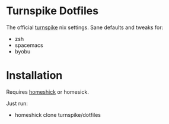 # Turnspike Dotfiles

The official [turnspike](https://turnspike.com) nix settings. Sane defaults and tweaks for:

  * zsh
  * spacemacs
  * byobu

# Installation

Requires [homeshick](https://github.com/andsens/homeshick) or homesick.

Just run:
  * homeshick clone turnspike/dotfiles  
  
